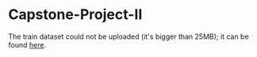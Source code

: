 # Capstone-Project-II
The train dataset could not be uploaded (it's bigger than 25MB); it can be found [here](https://www.kaggle.com/zalando-research/fashionmnist).
